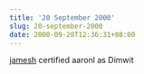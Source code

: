 ```yaml
---
title: '20 September 2000'
slug: 20-september-2000
date: 2000-09-20T12:36:31+08:00
---
```


[jamesh](http://www.advogato.org/person/jamesh/) certified aaronl as
Dimwit
